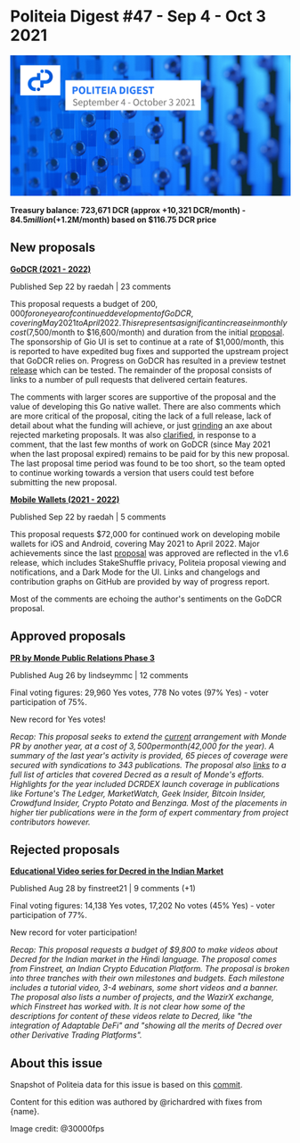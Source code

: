 # Politeia Digest #47 - Sep 4 - Oct 3 2021

![Image credit: @30000fps](img/issue047/047-title.png)

**Treasury balance: 723,671 DCR (approx +10,321 DCR/month) - $84.5 million (+$1.2M/month) based on $116.75 DCR price**

## New proposals

**[GoDCR (2021 - 2022)](https://proposals.decred.org/record/f7d9fc8)**

Published Sep 22 by raedah | 23 comments

This proposal requests a budget of $200,000 for one year of continued development of GoDCR, covering May 2021 to April 2022. This represents a significant increase in monthly cost ($7,500/month to $16,600/month) and duration from the initial [proposal](https://proposals-archive.decred.org/proposals/e5c8051). The sponsorship of Gio UI is set to continue at a rate of $1,000/month, this is reported to have expedited bug fixes and supported the upstream project that GoDCR relies on. Progress on GoDCR has resulted in a preview testnet [release](https://github.com/planetdecred/godcr/releases) which can be tested. The remainder of the proposal consists of links to a number of pull requests that delivered certain features.

The comments with larger scores are supportive of the proposal and the value of developing this Go native wallet. There are also comments which are more critical of the proposal, citing the lack of a full release, lack of detail about what the funding will achieve, or just [grinding](https://proposals.decred.org/record/f7d9fc8/comments/1) an axe about rejected marketing proposals. It was also [clarified](https://proposals.decred.org/record/f7d9fc8/comments/6), in response to a comment, that the last few months of work on GoDCR (since May 2021 when the last proposal expired) remains to be paid for by this new proposal. The last proposal time period was found to be too short, so the team opted to continue working towards a version that users could test before submitting the new proposal.

**[Mobile Wallets (2021 - 2022)](https://proposals.decred.org/record/6db3c4e)**

Published Sep 22 by raedah | 5 comments

This proposal requests $72,000 for continued work on developing mobile wallets for iOS and Android, covering May 2021 to April 2022. Major achievements since the last [proposal](https://proposals-archive.decred.org/proposals/bc499c9) was approved are reflected in the v1.6 release, which includes StakeShuffle privacy, Politeia proposal viewing and notifications, and a Dark Mode for the UI. Links and changelogs and contribution graphs on GitHub are provided by way of progress report.

Most of the comments are echoing the author's sentiments on the GoDCR proposal.

## Approved proposals

**[PR by Monde Public Relations Phase 3](https://proposals.decred.org/record/58d9f46)**

Published Aug 26 by lindseymmc | 12 comments

Final voting figures: 29,960 Yes votes, 778 No votes (97% Yes) - voter participation of 75%.

New record for Yes votes!

*Recap: This proposal seeks to extend the [current](https://proposals-archive.decred.org/proposals/c81926b) arrangement with Monde PR by another year, at a cost of $3,500 per month ($42,000 for the year). A summary of the last year's activity is provided, 65 pieces of coverage were secured with syndications to 343 publications. The proposal also [links](https://github.com/decredcommunity/outreach/blob/data/data/monde-pr-media-coverage.csv) to a full list of articles that covered Decred as a result of Monde's efforts. Highlights for the year included DCRDEX launch coverage in publications like Fortune's The Ledger, MarketWatch, Geek Insider, Bitcoin Insider, Crowdfund Insider, Crypto Potato and Benzinga. Most of the placements in higher tier publications were in the form of expert commentary from project contributors however.*

## Rejected proposals

**[Educational Video series for Decred in the Indian Market](https://proposals.decred.org/record/150cf81)**

Published Aug 28 by finstreet21 | 9 comments (+1)

Final voting figures: 14,138 Yes votes, 17,202 No votes (45% Yes) - voter participation of 77%.

New record for voter participation!

*Recap: This proposal requests a budget of $9,800 to make videos about Decred for the Indian market in the Hindi language. The proposal comes from Finstreet, an Indian Crypto Education Platform. The proposal is broken into three tranches with their own milestones and budgets. Each milestone includes a tutorial video, 3-4 webinars, some short videos and a banner. The proposal also lists a number of projects, and the WazirX exchange, which Finstreet has worked with. It is not clear how some of the descriptions for content of these videos relate to Decred, like "the integration of Adaptable DeFi" and "showing all the merits of Decred over other Derivative Trading Platforms".*

## About this issue

Snapshot of Politeia data for this issue is based on this [commit]({link}).

Content for this edition was authored by @richardred with fixes from {name}.

Image credit: @30000fps
